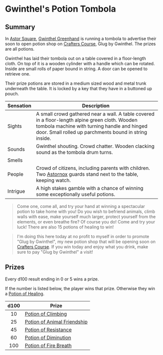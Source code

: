# Gwinthel's Potion Tombola

## Summary

In [Astor Square](../../../astarus/places/structures/astor-square.md), [Gwinthel Greenhand](../../../astarus/people/gwinthel-greenhand.md) is running a tombola to advertise their soon to open potion shop on [Crafters Course](../../../astarus/places/streets/crafters-course.md), Glug by Gwinthel. The prizes are all potions.

Gwinthel has laid their tombola out on a table covered in a floor-length cloth. On top of it is a wooden cylinder with a handle which can be rotated. Inside are small rolls of paper bound in string. A door can be opened to retrieve one.

Their prize potions are stored in a medium sized wood and metal trunk underneath the table. It is locked by a key that they have in a buttoned up pouch.

| Sensation | Description |
| ---- | --- |
| Sights | A small crowd gathered near a wall. A table covered in a floor-length alpine green cloth. Wooden tombola machine with turning handle and hinged door. Small rolled up parchments bound in string inside. |
| Sounds | Gwinthel shouting. Crowd chatter. Wooden clacking sound as the tombola drum turns. |
| Smells | |
| People | Crowd of citizens, including parents with children. Two [Astornox](../../../astarus/civilisations/kingdom-of-astor/organisations/astornox.md) guards stand next to the table, keeping watch. |
| Intrigue | A high stakes gamble with a chance of winning some exceptionally useful potions. |

> Come one, come all, and try your hand at winning a spectacular potion to take home with you! Do you wish to befriend animals, climb walls with ease, make yourself much larger, protect yourself from the elements, or even breathe fire? Of course you do! Come and try your luck! There are also 15 potions of healing to win!

> I'm doing this here today at no profit to myself in order to promote "Glug by Gwinthel", my new potion shop that will be opening soon on [Crafters Course](../../../astarus/places/streets/crafters-course.md). If you win today and enjoy what you drink, make sure to pay "Glug by Gwinthel" a visit!

## Prizes

Every d100 result ending in 0 or 5 wins a prize.

If the number is listed below, the player wins that prize. Otherwise they win a [Potion of Healing](https://www.dndbeyond.com/magic-items/potion-of-healing).

| d100 | Prize |
|:---:| --- |
| 10 | [Potion of Climbing](https://www.dndbeyond.com/magic-items/potion-of-climbing) |
| 25 | [Potion of Animal Friendship](https://www.dndbeyond.com/magic-items/potion-of-animal-friendship) |
| 45 | [Potion of Resistance](https://www.dndbeyond.com/magic-items/potion-of-resistance) |
| 60 | [Potion of Diminution](https://www.dndbeyond.com/magic-items/potion-of-diminution) |
| 100 | [Potion of Fire Breath](https://www.dndbeyond.com/magic-items/potion-of-fire-breath) |
